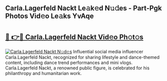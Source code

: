 ## Carla.Lagerfeld Nackt Le𝚊k𝚎d N𝚞𝚍es - Part-Pgk Photos Vid𝚎o Le𝚊ks YvAqe

# <h2><a href="http://fbag6o.evod.top/?m=Carla.Lagerfeld+Nackt">🔗 👉🔴 Carla.Lagerfeld Nackt Vid𝚎o Ph𝚘t𝚘s</a></h2>

[![Carla.Lagerfeld Nackt N𝚞d𝚎s](https://i.imgur.com/8V9OHl7.gif)](http://fbag6o.evod.top/?m=Carla.Lagerfeld+Nackt)
Influential social media influencer Carla.Lagerfeld Nackt, recognized for sharing lifestyle and dance-themed content, including dance trend performances and mini vlogs. Carla.Lagerfeld Nackt, a renowned public figure, is celebrated for his philanthropy and humanitarian work. 
